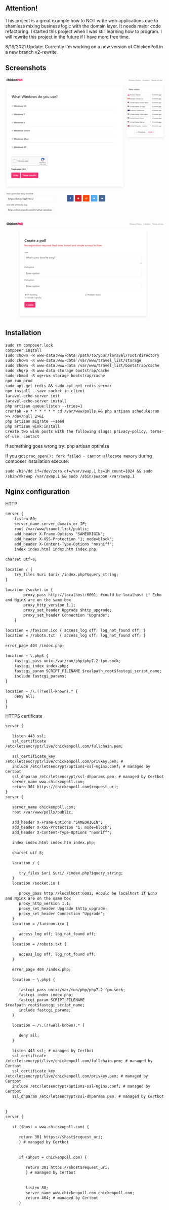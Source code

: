## Attention!

This project is a great example how to NOT write web applications due to shamless mixing business logic with the domain layer. It needs major code refactoring. I started this project when I was still learning how to program. I will rewrite this project in the future if I have more free time.

8/16/2021 Update: Currently I'm working on a new version of ChickenPoll in a new branch v2-rewrite.

## Screenshots

![Example straw poll](https://raw.githubusercontent.com/Arturek1/cdn/master/sc2.PNG)

![Main page](https://raw.githubusercontent.com/Arturek1/cdn/master/sc1.PNG)


## Installation

    sudo rm composer.lock
    composer install
    sudo chown -R www-data:www-data /path/to/your/laravel/root/directory
    sudo chown -R www-data.www-data /var/www/travel_list/storage
    sudo chown -R www-data.www-data /var/www/travel_list/bootstrap/cache
    sudo chgrp -R www-data storage bootstrap/cache
    sudo chmod -R ug+rwx storage bootstrap/cache
    npm run prod
    sudo apt-get redis && sudo apt-get redis-server
    npm install --save socket.io-client
    laravel-echo-server init
    laravel-echo-server install
    php artisan queue:listen --tries=1
    crontab -e * * * * * * cd /var/www/polls && php artisan schedule:run >> /dev/null 2>&1
    php artisan migrate --seed
    php artisan wink:install
    Create two wink posts with the following slugs: privacy-policy, terms-of-use, contact

If something goes wrong try: php artisan optimize

If you get ``proc_open(): fork failed - Cannot allocate memory`` during composer installation execute: 

    sudo /bin/dd if=/dev/zero of=/var/swap.1 bs=1M count=1024 && sudo /sbin/mkswap /var/swap.1 && sudo /sbin/swapon /var/swap.1

## Nginx configuration

HTTP


    server {
		listen 80;
	    server_name server_domain_or_IP;
	    root /var/www/travel_list/public;
	    add_header X-Frame-Options "SAMEORIGIN";
	    add_header X-XSS-Protection "1; mode=block";
	    add_header X-Content-Type-Options "nosniff";
	    index index.html index.htm index.php;

    charset utf-8;

    location / {
        try_files $uri $uri/ /index.php?$query_string;
    }
    
    location /socket.io {
            proxy_pass http://localhost:6001; #could be localhost if Echo and NginX are on the same box
            proxy_http_version 1.1;
            proxy_set_header Upgrade $http_upgrade;
            proxy_set_header Connection "Upgrade";
        }

    location = /favicon.ico { access_log off; log_not_found off; }
    location = /robots.txt  { access_log off; log_not_found off; }

    error_page 404 /index.php;

    location ~ \.php$ {
        fastcgi_pass unix:/var/run/php/php7.2-fpm.sock;
        fastcgi_index index.php;
        fastcgi_param SCRIPT_FILENAME $realpath_root$fastcgi_script_name;
        include fastcgi_params;
    }

    location ~ /\.(?!well-known).* {
        deny all;
    }
    }



HTTPS certificate

    server {
    
       listen 443 ssl;
       ssl_certificate /etc/letsencrypt/live/chickenpoll.com/fullchain.pem;
    
       ssl_certificate_key /etc/letsencrypt/live/chickenpoll.com/privkey.pem; #
       include /etc/letsencrypt/options-ssl-nginx.conf; # managed by Certbot
       ssl_dhparam /etc/letsencrypt/ssl-dhparams.pem; # managed by Certbot
       server_name www.chickenpoll.com;
       return 301 https://chickenpoll.com$request_uri;
    }
    server {
    
       server_name chickenpoll.com;
       root /var/www/polls/public;
    
       add_header X-Frame-Options "SAMEORIGIN";
       add_header X-XSS-Protection "1; mode=block";
       add_header X-Content-Type-Options "nosniff";
    
       index index.html index.htm index.php;
    
       charset utf-8;
    
       location / {
    
          try_files $uri $uri/ /index.php?$query_string;
       }
       location /socket.io {
    
          proxy_pass http://localhost:6001; #could be localhost if Echo and NginX are on the same box
          proxy_http_version 1.1;
          proxy_set_header Upgrade $http_upgrade;
          proxy_set_header Connection "Upgrade";
       }
       location = /favicon.ico {
    
          access_log off; log_not_found off;
       }
       location = /robots.txt {
    
          access_log off; log_not_found off;
       }
    
       error_page 404 /index.php;
    
       location ~ \.php$ {
    
          fastcgi_pass unix:/var/run/php/php7.2-fpm.sock;
          fastcgi_index index.php;
          fastcgi_param SCRIPT_FILENAME $realpath_root$fastcgi_script_name;
          include fastcgi_params;
       }
    
       location ~ /\.(?!well-known).* {
    
          deny all;
       }
    
       listen 443 ssl; # managed by Certbot
       ssl_certificate /etc/letsencrypt/live/chickenpoll.com/fullchain.pem; # managed by Certbot
       ssl_certificate_key /etc/letsencrypt/live/chickenpoll.com/privkey.pem; # managed by Certbot
       include /etc/letsencrypt/options-ssl-nginx.conf; # managed by Certbot
       ssl_dhparam /etc/letsencrypt/ssl-dhparams.pem; # managed by Certbot
    
    
    }
    server {
    
       if ($host = www.chickenpoll.com) {
    
          return 301 https://$host$request_uri;
          } # managed by Certbot
    
    
          if ($host = chickenpoll.com) {
    
             return 301 https://$host$request_uri;
             } # managed by Certbot
    
    
             listen 80;
             server_name www.chickenpoll.com chickenpoll.com;
             return 404; # managed by Certbot
          }
